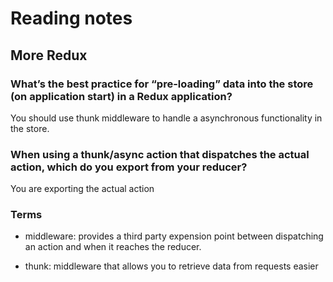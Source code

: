# Reading notes

## More Redux

### What’s the best practice for “pre-loading” data into the store (on application start) in a Redux application?

You should use thunk middleware to handle a asynchronous functionality in the store.

### When using a thunk/async action that dispatches the actual action, which do you export from your reducer?

You are exporting the actual action

### Terms

- middleware: provides a third party expension point between dispatching an action and when it reaches the reducer.

- thunk: middleware that allows you to retrieve data from requests easier